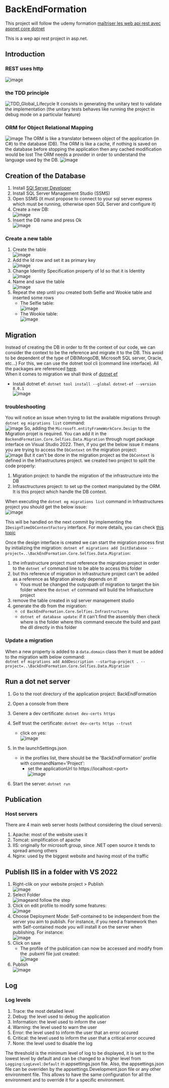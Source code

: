 # BackEndFormation

This project will follow the udemy formation [maîtriser les web api rest avec aspnet core dotnet](https://www.udemy.com/course/maitriser-web-api-rest-avec-aspnet-core-dotnet-50-full)

This is a wep api rest project in asp.net.
## Introduction
### REST uses http
![image](https://github.com/Ystalard/BackEndFormation/assets/58308727/ef40d4da-0587-43d7-9b30-74c713fadd68)


### the TDD principle
![TDD_Global_Lifecycle](https://github.com/Ystalard/BackEndFormation/assets/58308727/249da9ef-ab6d-44e2-b893-aa5ffd55bab9)
It consists in generating the unitary test to validate the implementation (the unitary tests behaves like running the project in debug mode on a particular feature)

### ORM for Object Relational Mapping
![image](https://github.com/Ystalard/BackEndFormation/assets/58308727/45380884-de47-4a16-a8a3-4de46e7aadc1)
The ORM is like a translator between object of the application (in C#) to the database (DB).
The ORM is like a cache, if nothing is saved on the database before stopping the application then any cached modification would be lost 
The ORM needs a provider in order to understand the language used by the DB.
![image](https://github.com/Ystalard/BackEndFormation/assets/58308727/6c43f5d9-6826-41d8-a730-1104dcffd44c)

## Creation of the Database

1. Install [SQl Server Developer](https://www.microsoft.com/fr-fr/sql-server/sql-server-downloads)
2. Install SQL Server Management Studio (SSMS)
3. Open SSMS (it must propose to connect to your sql server express which must be running, otherwise open SQL Server and configure it)
4. Create a new DB:<br/>![image](https://github.com/Ystalard/BackEndFormation/assets/58308727/6cf6c604-f9f7-4dee-8151-a133601b537d)
5. Insert the DB name and press Ok<br/>![image](https://github.com/Ystalard/BackEndFormation/assets/58308727/e1580e9a-3ead-415d-94ca-a305bf8065af)

### Create a new table
1. Create the table<br/>![image](https://github.com/Ystalard/BackEndFormation/assets/58308727/22b6a39e-bee7-4d3c-93c3-5c49842cce49)
2. Add the Id row and set it as primary key<br/>![image](https://github.com/Ystalard/BackEndFormation/assets/58308727/4753723a-cb8d-4bed-9cfe-393232fa2980)
3. Change Identity Specification property of Id so that it is Identity<br/>![image](https://github.com/Ystalard/BackEndFormation/assets/58308727/1af52533-9ad3-49bf-b5c8-3295e52a4695)
4. Name and save the table<br/>![image](https://github.com/Ystalard/BackEndFormation/assets/58308727/d70d92d4-71ff-4a58-8e3a-02716d6fe74e)
5. Repeat the step until you created both Selfie and Wookie table and inserted some rows
   - The Selfie table:<br/>![image](https://github.com/Ystalard/BackEndFormation/assets/58308727/834a2f83-82dc-46f6-852d-10c56e032cb9)
   - The Wookie table:<br/>![image](https://github.com/Ystalard/BackEndFormation/assets/58308727/e21d8147-9717-42fd-8e3b-01e94d513243)

## Migration

Instead of creating the DB in order to fit the context of our code, we can consider the context to be the reference and migrate it to the DB. This avoid to be dependent of the type of DB(MongoDB, Microsoft SQL server, Oracle, etc...)
For this, we can use the dotnet tool cli (command line interface). All the packages are referenced [here](https://www.nuget.org/packages?packagetype=dotnettool).<br/>
When it comes to migration we shall think of [dotnet ef](https://www.nuget.org/packages/dotnet-ef)
* Install dotnet ef: ```dotnet tool install --global dotnet-ef --version 8.0.1```<br/>![image](https://github.com/Ystalard/BackEndFormation/assets/58308727/3ffc1307-1bf5-481e-ac7a-3fa8e7fe11dd)

### troubleshooting
You will notice an issue when trying to list the available migrations through `dotnet eg migrations list` command:<br/>![image](https://github.com/Ystalard/BackEndFormation/assets/58308727/06d95f27-a5af-471b-b987-362e3ae916b5)
So, adding the `Microsoft.entityFrameWorkCore.Design` to the Migration projet is required. You can add it in the `BackendFormation.Core.Selfies.Data.Migration` through nuget package interface on Visual Studio 2022.
Then, if you get the below issue it means you are trying to access the `DbContext` on the migration project:<br/>![image](https://github.com/Ystalard/BackEndFormation/assets/58308727/72d24d9e-6c42-4dae-bae6-0b907aaea0f8)
But it can't be done in the migration project as the `DbContext` is defined in the Infrastructures project. we created two project to split the code properly:
1. Migration project: to handle the migration of the infrastructure into the DB
2. Infrasctructures project: to set up the context manipulated by the ORM. It is this project which handle the DB context.

When executing the `dotnet eg migrations list` command in Infrastructures project you should get the below issue:<br/>![image](https://github.com/Ystalard/BackEndFormation/assets/58308727/ef67b75f-7a02-4102-ac1b-c05b67bf472f)

This will be handled on the next commit by implementing the `IDesignTimeDbContextFactory` interface. For more details, you can check [this topic](https://learn.microsoft.com/fr-fr/ef/core/cli/dbcontext-creation?tabs=dotnet-core-cli#from-a-design-time-factory)

Once the design interface is created we can start the migration process first by initializing the migration: ```dotnet ef migrations add InitDatabase --project=..\BackEndFormation.Core.Selfies.Data.Migration```:
1. the infrastructure project must reference the migration project in order to the `dotnet ef` command line to be able to access this folder
2. but this reference of migration in infrastructure project can't be added as a reference as Migration already depends on it!
   - Yous must be changed the outpupath of migration to target the bin folder where the `dotnet ef` command will build the Infrastucture project
3. remove the table created in sql server management studio
5. generate the db from the migration:
   - ```cd BackEndFormation.Core.Selfies.Infrastructures```
   - ```dotnet ef database update```: if it can't find the assembly then check where is the folder where this command execute the build and past the dll directly in this folder
   
### Update a migration

When a new property is added to a `data.domain` class then it must be added to the migration with below command:<br />```dotnet ef migrations add AddDescription --startup-project . --project=..\BackEndFormation.Core.Selfies.Data.Migration```

## Run a dot net server
1. Go to the root directory of the application project: BackEndFormation
2. Open a console from there
3. Genere a dev certificate: ```dotnet dev-certs https```
4. Self trust the certificate: ```dotnet dev-certs https --trust```
   - click on yes:<br/>![image](https://github.com/Ystalard/BackEndFormation/assets/58308727/1afe663f-686a-44d9-bc0e-6aaa4f35807b)

6. In the launchSettings.json
   - in the profiles list, there should be the 'BackEndFormation' profile with commandName='Project':
     - set the applicationUrl to https://localhost:\<port\><br/>![image](https://github.com/Ystalard/BackEndFormation/assets/58308727/7fa61afd-505a-4cdf-a745-2f9f71448839)

7. Start the server: ```dotnet run``` 

## Publication

### Host servers
There are 4 main web server hosts (without considering the cloud servers):
1. Apache: most of the website uses it
2. Tomcat: simplification of apache
3. IIS: originally for microsoft group, since .NET open source it tends to spread among others
4. Nginx: used by the biggest website and having most of the traffic

## Publish IIS in a folder with VS 2022
1. Right-clik on your website project > Publish<br/>![image](https://github.com/Ystalard/BackEndFormation/assets/58308727/a14c230e-7a40-4721-a27d-e6c898bd1de2)
2. Select Folder<br/>![image](https://github.com/Ystalard/BackEndFormation/assets/58308727/d453ab77-b1fb-4ec3-9295-ead692a21f7a)and follow the step
3. Click on edit profile to modify some features:<br/>![image](https://github.com/Ystalard/BackEndFormation/assets/58308727/95ad5828-ebac-4f97-9217-db9766c6b243)
4. Choose Deployment Mode: Self-contained to be independent from the server you aim to publish. For instance, if you need a framework then with Self-contained mode you will install it on the server when publishing. For instance:<br/>![image](https://github.com/Ystalard/BackEndFormation/assets/58308727/566dcd1c-4e6b-4860-8139-8dcb6b6e6c82)
5. Click on save
   - The profile of the publication can now be accessed and modify from the .pubxml file just created:<br/>![image](https://github.com/Ystalard/BackEndFormation/assets/58308727/ed4c35de-5034-483f-b563-3a4fb322978a)
6. Publish<br/>![image](https://github.com/Ystalard/BackEndFormation/assets/58308727/d6e457c3-940b-404a-88a6-46eabd4b726d)

## Log

### Log levels
1. Trace: the most detailed level
1. Debug: the level used to debug the application
1. Information: the level used to inform the user
1. Warning: the level used to warn the user
1. Error: the level used to inform the user that an error occured
1. Critical: the level used to inform the user that a critical error occured
1. None: the level used to disable the log

The threshold is the minimum level of log to be displayed, it is set to the lowest level by default and can be changed to a higher level from `Logging:LogLevel:Default` in appsettings.json file.
Also, the appsettings.json file can be overriden by the appsettings.Development.json file or any other environment file. This allows to have the same configuration for all the environment and to override it for a specific environment.




